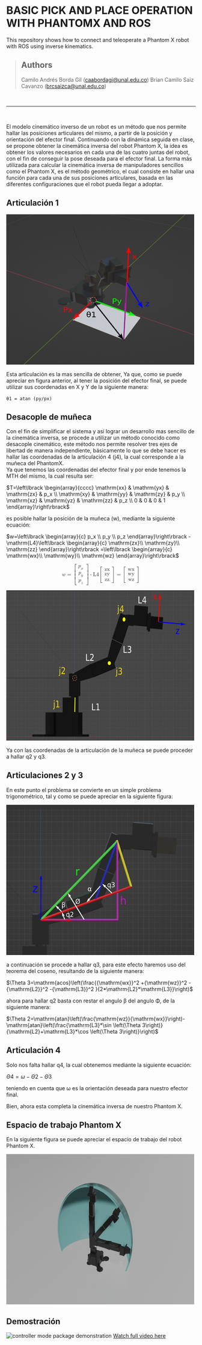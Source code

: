 # BASIC PICK AND PLACE OPERATION WITH PHANTOMX AND ROS

This repository shows how to connect and teleoperate a Phantom X robot with ROS using inverse kinematics.

> ## Authors
>
> Camilo Andrés Borda Gil (caabordagi@unal.edu.co)
> Brian Camilo Saiz Cavanzo (brcsaizca@unal.edu.co)

<br>

---

<br>

El modelo cinemático inverso de un robot es un método que nos permite hallar las posiciones articulares del mismo, a partir de la posición y orientación del efector final.
Continuando con la dinámica seguida en clase, se propone obtener la cinemática inversa del robot Phantom X, la idea es obtener los valores necesarios en cada una de las cuatro juntas del robot, con el fin de conseguir la pose deseada para el efector final.
La forma más utilizada para calcular la cinemática inversa de manipuladores sencillos como el Phantom X, es el método geométrico, el cual consiste en hallar una función para cada una de sus posiciones articulares, basada en las diferentes configuraciones que el robot pueda llegar a adoptar.

## Articulación 1

<img src="/assets/q1.png" margin='auto' width="500" height="400">

Esta articulación es la mas sencilla de obtener, Ya que, como se puede apreciar en figura anterior, al tener la posición del efector final, se puede utilizar sus coordenadas en X y Y de la siguiente manera:


```
θ1 = atan (py/px)

```

## Desacople de muñeca

Con el fin de simplificar el sistema y así lograr un desarrollo mas sencillo de la cinemática inversa, se procede a utilizar un método conocido como desacople cinemático, este método nos permite resolver tres ejes de libertad de manera independiente, 
básicamente lo que se debe hacer es hallar las coordenadas de la articulación 4 (j4), la cual corresponde a la muñeca del PhantomX. 
<br>
Ya que tenemos las coordenadas del efector final y por ende tenemos la MTH del mismo, la cual resulta ser:

$T=\left\lbrack \begin{array}{cccc}
\mathrm{xx} & \mathrm{yx} & \mathrm{zx} & p_x \\
\mathrm{xy} & \mathrm{yy} & \mathrm{zy} & p_y \\
\mathrm{xz} & \mathrm{yz} & \mathrm{zz} & p_z \\
0 & 0 & 0 & 1
\end{array}\right\rbrack$


es posible hallar la posición de la muñeca (w), mediante la siguiente ecuación:



$w=\left\lbrack \begin{array}{c}
p_x \\
p_y \\
p_z 
\end{array}\right\rbrack -\mathrm{L4}\left\lbrack \begin{array}{c}
\mathrm{zx}\\
\mathrm{zy}\\
\mathrm{zz}
\end{array}\right\rbrack =\left\lbrack \begin{array}{c}
\mathrm{wx}\\
\mathrm{wy}\\
\mathrm{wz}
\end{array}\right\rbrack$


<math xmlns="http://www.w3.org/1998/Math/MathML" display="block"><mrow><mi mathvariant="italic">w</mi><mo>=</mo><mrow><mo>[</mo><mtable columnalign="center"><mtr><mtd><mrow><msub><mrow><mi mathvariant="italic">p</mi></mrow><mrow><mi mathvariant="italic">x</mi></mrow></msub></mrow></mtd></mtr><mtr><mtd><mrow><msub><mrow><mi mathvariant="italic">p</mi></mrow><mrow><mi mathvariant="italic">y</mi></mrow></msub></mrow></mtd></mtr><mtr><mtd><mrow><msub><mrow><mi mathvariant="italic">p</mi></mrow><mrow><mi mathvariant="italic">z</mi></mrow></msub></mrow></mtd></mtr></mtable><mo>]</mo></mrow><mo>-</mo><mi mathvariant="normal">L4</mi><mrow><mo>[</mo><mtable columnalign="center"><mtr><mtd><mrow><mi mathvariant="normal">zx</mi></mrow></mtd></mtr><mtr><mtd><mrow><mi mathvariant="normal">zy</mi></mrow></mtd></mtr><mtr><mtd><mrow><mi mathvariant="normal">zz</mi></mrow></mtd></mtr></mtable><mo>]</mo></mrow><mo>=</mo><mrow><mo>[</mo><mtable columnalign="center"><mtr><mtd><mrow><mi mathvariant="normal">wx</mi></mrow></mtd></mtr><mtr><mtd><mrow><mi mathvariant="normal">wy</mi></mrow></mtd></mtr><mtr><mtd><mrow><mi mathvariant="normal">wz</mi></mrow></mtd></mtr></mtable><mo>]</mo></mrow></mrow></math>


<img src="/assets/invpxw.png" margin='auto' width="500" height="400">

Ya con las coordenadas de la articulación de la muñeca se puede proceder a hallar q2 y q3.

## Articulaciones 2 y 3

En este punto el problema se convierte en un simple problema trigonométrico, tal y como se puede apreciar en la siguiente figura:


<img src="/assets/invkinpx2.png" margin='auto' width="500" height="400">

a continuación se procede a hallar q3, para este efecto haremos uso del teorema del coseno, resultando de la siguiente manera:

$\Theta 3=\mathrm{acos}\left(\frac{{\mathrm{wx}}^2 +{\mathrm{wz}}^2 -{\mathrm{L2}}^2 -{\mathrm{L3}}^2 }{2*\mathrm{L2}*\mathrm{L3}}\right)$

ahora para hallar q2 basta con restar el angulo β del angulo Φ, de la siguiente manera: 

$\Theta 2=\mathrm{atan}\left(\frac{\mathrm{wz}}{\mathrm{wx}}\right)-\mathrm{atan}\left(\frac{\mathrm{L3}*\sin \left(\Theta 3\right)}{\mathrm{L2}+\mathrm{L3}*\cos \left(\Theta 3\right)}\right)$

## Articulación 4

Solo nos falta hallar q4, la cual obtenemos mediante la siguiente ecuación:

$\Theta 4=\omega -\Theta 2-\Theta 3$

teniendo en cuenta que ω es la orientación deseada para nuestro efector final.

Bien, ahora esta completa la cinemática inversa de nuestro Phantom X.

## Espacio de trabajo Phantom X

En la siguiente figura se puede apreciar el espacio de trabajo del robot Phantom X.

<img src="/assets/workSpacePX.png" margin='auto' width="500" height="400">

## Demostración

![controller mode package demonstration](./assets/IKPhantomX.gif)
[Watch full video here](https://youtu.be/Qg1i_FicRYc)
